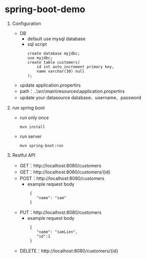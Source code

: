 # spring-boot-demo

1. Configuration
	* DB
		* default use mysql database
		* sql script
			```
			create database myjdbc;
			use myjdbc;
			create table customers(
				id int auto_increment primary key,
				name varchar(30) null
			);
			```
	* update application.propertirs
	* path：..\src\main\resources\application.propertirs
	* update your datasource database、username、password

2. run spring boot
	* run only once
		```
		mvn install
		```
	* run server
		```
		mvn spring-boot:run
		```

3. Restful API
	* GET：http://localhost:8080/customers
	* GET：http://localhost:8080/customers/{id}
	* POST：http://localhost:8080/customers
		* example request body
			```
			 {
				"name": "sam"
			 }
			```
	* PUT：http://localhost:8080/customers
		* example request body
			```
			 {
				"name": "samLien",
				"id":1
			 }
			```
	* DELETE：http://localhost:8080/customers/{id}
